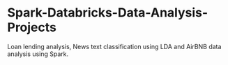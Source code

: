# Spark-Databricks-Data-Analysis-Projects
Loan lending analysis, News text classification using LDA and AirBNB data analysis using Spark.
